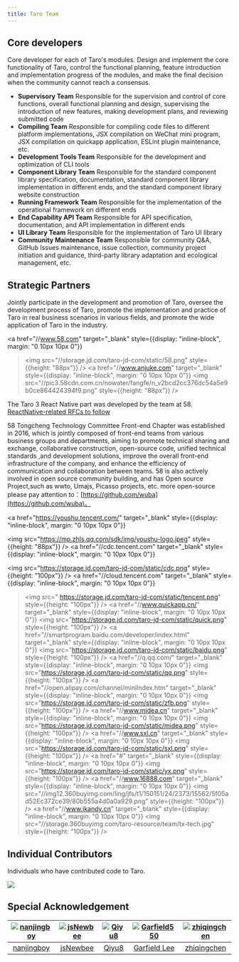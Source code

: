 ```yaml
---
title: Taro Team
---
```


## Core developers

Core developer for each of Taro's modules. Design and implement the core functionality of Taro, control the functional planning, feature introduction and implementation progress of the modules, and make the final decision when the community cannot reach a consensus.

* **Supervisory Team**
  Responsible for the supervision and control of core functions, overall functional planning and design, supervising the introduction of new features, making development plans, and reviewing submitted code
* **Compiling Team**
  Responsible for compiling code files to different platform implementations, JSX compilation on WeChat mini program, JSX compilation on quickapp application, ESLint plugin maintenance, etc.
* **Development Tools Team**
 Responsible for the development and optimization of CLI tools
* **Component Library Team**
  Responsible for the standard component library specification, documentation, standard component library implementation in different ends, and the standard component library website construction
* **Running Framework Team**
  Responsible for the implementation of the operational framework on different ends
* **End Capability API Team**
 Responsible for API specification, documentation, and API implementation in different ends
* **UI Library Team**
 Responsible for the implementation of Taro UI library
* **Community Maintenance Team**
Responsible for community Q&A, GitHub Issues maintenance, issue collection, community project initiation and guidance, third-party library adaptation and ecological management, etc.

##  Strategic Partners

Jointly participate in the development and promotion of Taro, oversee the development process of Taro, promote the implementation and practice of Taro in real business scenarios in various fields, and promote the wide application of Taro in the industry.

<a
  href="//www.58.com"
  target="_blank"
  style={{display: "inline-block", margin: "0 10px 10px 0"}}
  ><img src="//storage.jd.com/taro-jd-com/static/58.png" style={{height: "88px"}}
/></a>
<a
  href="//www.anjuke.com"
  target="_blank"
  style={{display: "inline-block", margin: "0 10px 10px 0"}}
  ><img src="//pic3.58cdn.com.cn/nowater/fangfe/n_v2bcd2cc376dc54a5e9b0ce864424394f9.png" style={{height: "88px"}}
/></a>

The Taro 3 React Native part was developed by the team at 58. [ ReactNative-related RFCs to follow](https://github.com/NervJS/taro-rfcs/pull/8)

58 Tongcheng Technology Committee Front-end Chapter was established in 2016, which is jointly composed of front-end teams from various business groups and departments, aiming to promote technical sharing and exchange, collaborative construction, open-source code, unified technical standards ,and development solutions, improve the overall front-end infrastructure of the company, and enhance the efficiency of communication and collaboration between teams. 58 is also actively involved in open source community building, and has Open source Project,such as wwto, Umajs, Picasso projects, etc. more open-source please pay attention to：[https://github.com/wuba](https://github.com/wuba)。


<a
  href="https://youshu.tencent.com/"
  target="_blank"
  style={{display: "inline-block", margin: "0 10px 10px 0"}}
>
  <img src="https://mp.zhls.qq.com/sdk/img/youshu-logo.jpeg" style={{height: "88px"}}
/></a>
<a
  href="//cdc.tencent.com"
  target="_blank"
  style={{display: "inline-block", margin: "0 10px 10px 0"}}
>
  <img src="https://storage.jd.com/taro-jd-com/static/cdc.png" style={{height: "100px"}}
/></a>
<a
  href="//cloud.tencent.com"
  target="_blank"
  style={{display: "inline-block", margin: "0 10px 10px 0"}}
  ><img src=" https://storage.jd.com/taro-jd-com/static/tencent.png" style={{height: "100px"}}
/></a>
<a
  href="//www.quickapp.cn/"
  target="_blank"
  style={{display: "inline-block", margin: "0 10px 10px 0"}}
  ><img src="https://storage.jd.com/taro-jd-com/static/quick.png" style={{height: "100px"}}
/></a>
<a
  href="//smartprogram.baidu.com/developer/index.html"
  target="_blank"
  style={{display: "inline-block", margin: "0 10px 10px 0"}}
  ><img src="https://storage.jd.com/taro-jd-com/static/baidu.png" style={{height: "100px"}}
/></a>
<a
  href="//q.qq.com/"
  target="_blank"
  style={{display: "inline-block", margin: "0 10px 10px 0"}}
  ><img src="https://storage.jd.com/taro-jd-com/static/qq.png" style={{height: "100px"}}
/></a>
<a
  href="//open.alipay.com/channel/miniIndex.htm"
  target="_blank"
  style={{display: "inline-block", margin: "0 10px 10px 0"}}
  ><img src="https://storage.jd.com/taro-jd-com/static/zfb.png" style={{height: "100px"}}
/></a>
<a
  href="//www.midea.cn"
  target="_blank"
  style={{display: "inline-block", margin: "0 10px 10px 0"}}
  ><img src="https://storage.jd.com/taro-jd-com/static/midea.png" style={{height: "100px"}}
/></a>
<a
  href="//www.sxl.cn"
  target="_blank"
  style={{display: "inline-block", margin: "0 10px 10px 0"}}
  ><img src="https://storage.jd.com/taro-jd-com/static/sxl.png" style={{height: "100px"}}
/></a>
<a
  href="#"
  target="_blank"
  style={{display: "inline-block", margin: "0 10px 10px 0"}}
  ><img src="https://storage.jd.com/taro-jd-com/static/yx.png" style={{height: "100px"}}
/></a>
<a
  href="//www.16888.com"
  target="_blank"
  style={{display: "inline-block", margin: "0 10px 10px 0"}}
  ><img src="//img12.360buyimg.com/ling/jfs/t1/150151/24/2373/15562/5f05ad52Ec372ce39/80b555a4d0a0a929.png" style={{height: "100px"}}
/></a>
<a
  href="//www.ikandy.cn"
  target="_blank"
  style={{display: "inline-block", margin: "0 10px 10px 0"}}
  ><img src="//storage.360buyimg.com/taro-resource/team/tx-tech.jpg" style={{height: "100px"}}
/></a>


## Individual Contributors

Individuals who have contributed code to Taro.

<a href="https://github.com/NervJS/taro/graphs/contributors"><img src="https://opencollective.com/taro/contributors.svg?width=890&button=false" /></a>

## Special Acknowledgement

[![nanjingboy](https://avatars1.githubusercontent.com/u/1390888?s=100&v=4)](https://github.com/nanjingboy/) | [![jsNewbee](https://avatars3.githubusercontent.com/u/20449400?s=100&v=4)](https://github.com/js-newbee/) | [![Qiyu8](https://avatars2.githubusercontent.com/u/15245051?s=100&v=4)](https://github.com/Qiyu8/) | [![Garfield550](https://avatars2.githubusercontent.com/u/3471836?s=100&v=4)](https://github.com/Garfield550/) | [![zhiqingchen](https://avatars3.githubusercontent.com/u/1876158?s=100&v=4)](https://github.com/zhiqingchen)
:---:|:---:|:---:|:---:|:---:
[nanjingboy](https://github.com/nanjingboy/) | [jsNewbee](https://github.com/js-newbee/) |  [Qiyu8](https://github.com/Qiyu8/) |  [Garfield Lee](https://github.com/Garfield550/) |  [zhiqingchen](https://github.com/zhiqingchen)




